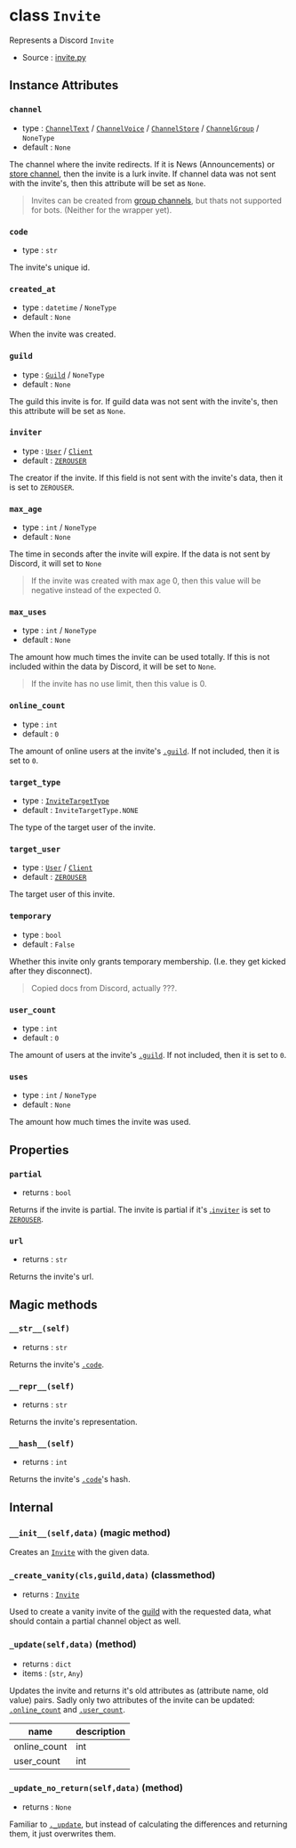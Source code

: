 # class `Invite`

Represents a Discord `Invite`

- Source : [invite.py](https://github.com/HuyaneMatsu/hata/blob/master/hata/invite.py)

## Instance Attributes

### `channel`

- type : [`ChannelText`](ChannelText.md) / [`ChannelVoice`](ChannelVoice.md) / [`ChannelStore`](ChannelStore.md) / [`ChannelGroup`](ChannelGroup.md) / `NoneType`
- default : `None`

The channel where the invite redirects. If it is News (Announcements) or
[store channel](ChannelStore.md), then the invite is a lurk invite.
If channel data was not sent with the invite's, then this attribute will be
set as `None`.

> Invites can be created from [group channels](ChannelGroup.md), but thats
not supported for bots. (Neither for the wrapper yet).

### `code`

- type : `str`

The invite's unique id.

### `created_at`

- type : `datetime` / `NoneType`
- default : `None`

When the invite was created.

### `guild`

- type : [`Guild`](Guild.md) / `NoneType`
- default : `None`

The guild this invite is for.
If guild data was not sent with the invite's, then this attribute will be
set as `None`.

### `inviter`

- type : [`User`](User.md) / [`Client`](Client.md)
- default : [`ZEROUSER`](ZEROUSER.md)

The creator if the invite.
If this field is not sent with the invite's data, then it is set to `ZEROUSER`.

### `max_age`

- type : `int` / `NoneType`
- default : `None`

The time in seconds after the invite will expire. If the data is not sent by
Discord, it will set to `None`

> If the invite was created with max age 0, then this value will be negative
instead of the expected 0.

### `max_uses`

- type : `int` / `NoneType`
- default : `None`

The amount how much times the invite can be used totally. If this is not
included within the data by Discord, it will be set to `None`.

> If the invite has no use limit, then this value is 0.

### `online_count`

- type : `int`
- default : `0`

The amount of online users at the invite's [`.guild`](#guild). If not included,
then it is set to `0`.

### `target_type`

- type : [`InviteTargetType`](InviteTargetType.md)
- default : `InviteTargetType.NONE`

The type of the target user of the invite.

### `target_user`

- type : [`User`](User.md) / [`Client`](Client.md)
- default : [`ZEROUSER`](ZEROUSER.md)

The target user of this invite.

### `temporary`

- type : `bool`
- default : `False`

Whether this invite only grants temporary membership.
(I.e. they get kicked after they disconnect).
            
> Copied docs from Discord, actually ???.

### `user_count`

- type : `int`
- default : `0`

The amount of users at the invite's [`.guild`](#guild). If not included,
then it is set to `0`.

### `uses`

- type : `int` / `NoneType`
- default : `None`

The amount how much times the invite was used.

## Properties

### `partial`

- returns : `bool`

Returns if the invite is partial. The invite is partial if it's
[.`inviter`](#inviter) is set to [`ZEROUSER`](ZEROUSER.md).

### `url`

- returns : `str`

Returns the invite's url.

## Magic methods

### `__str__(self)`

- returns : `str`

Returns the invite's [`.code`](#code).

### `__repr__(self)`

- returns : `str`

Returns the invite's representation.

### `__hash__(self)`

- returns : `int`

Returns the invite's [`.code`](#code)'s hash.

## Internal

### `__init__(self,data)` (magic method)

Creates an [`Invite`](Invite.md) with the given data.

### `_create_vanity(cls,guild,data)` (classmethod)

- returns : [`Invite`](Invite.md)

Used to create a vanity invite of the [guild](Guild.md) with the requested
data, what should contain a partial channel object as well.

### `_update(self,data)` (method)

- returns : `dict`
- items : (`str`, `Any`)

Updates the invite and returns it's old attributes as (attribute name, old value)
pairs. Sadly only two attributes of the invite can be updated:
[`.online_count`](#online_count) and [`.user_count`](#user_count).

| name          | description    |
|---------------|----------------|
| online_count  | int            |
| user_count   | int            |

### `_update_no_return(self,data)` (method)

- returns : `None`

Familiar to [`._update`](#_updateselfdata-method), but instead of calculating
the differences and returning them, it just overwrites them.

